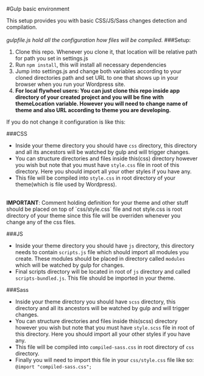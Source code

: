 #Gulp basic environment

This setup provides you with basic CSS/JS/Sass changes detection and compilation.
<br><br>
<i>gulpfile.js hold all the configuration how files will be compiled.</i>
###Setup:
1. Clone this repo. Whenever you clone it, that location will be relative path for path you set in settings.js
2. Run `npm install`, this will install all necessary dependencies
3. Jump into settings.js and change both variables according to your cloned directories path and set URL to one that shows up in your browser when you run your Wordpress site.
4. <B>For local flywheel users: You can just clone this repo inside app directory of your created project and you will be fine with themeLocation variable. However you will need to change name of theme and also URL according to theme you are developing.</b>


If you do not change it configuration is like this: 

###CSS
- Inside your theme directory you should have `css` directory, this directory and all its ancestors will be watched by gulp and will trigger changes. 
- You can structure directories and files inside this(css) directory however you wish but note that you must have `style.css` file in root of this directory. Here you should import all your other styles if you have any. 
- This file will be compiled into `style.css` in root directory of your theme(which is file used by Wordpress). 
<br>
<b>IMPORTANT</b>: Comment holding definition for your theme and other stuff should be placed on top of `css/style.css` file and not style.css is root directory of your theme since this file will be overriden whenever you change any of the css files.

###JS
- Inside your theme directory you should have `js` directory, this directory needs to contain `scripts.js` file which should import all modules you create. These modules should be placed in directory called `modules` which will be watched by gulp for changes.
- Final scripts directory will be located in root of `js` directory and called `scripts-bundled.js`. This file should be imported in your theme.

###Sass
- Inside your theme directory you should have `scss` directory, this directory and all its ancestors will be watched by gulp and will trigger changes.
- You can structure directories and files inside this(scss) directory however you wish but note that you must have `style.scss` file in root of this directory. Here you should import all your other styles if you have any.
- This file will be compiled into `compiled-sass.css` in root directory of `css` directory.
- Finally you will need to import this file in your `css/style.css` file like so: `@import "compiled-sass.css";`

<br>
<br>
<br>
